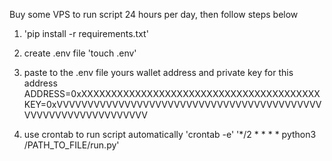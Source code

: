 Buy some VPS to run script 24 hours per day, then follow steps below

1. 'pip install -r requirements.txt'

2. create .env file 
    'touch .env'

3. paste to the .env file yours wallet address and private key for this address
    ADDRESS=0xXXXXXXXXXXXXXXXXXXXXXXXXXXXXXXXXXXXXXXXX
    KEY=0xVVVVVVVVVVVVVVVVVVVVVVVVVVVVVVVVVVVVVVVVVVVVVVVVVVVVVVVVVVVVVVV

4. use crontab to run script automatically
    'crontab -e'
    '*/2 * * * * python3 /PATH_TO_FILE/run.py'